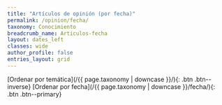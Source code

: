 ```yaml
---
title: "Artículos de opinión (por fecha)"
permalink: /opinion/fecha/
taxonomy: Conocimiento
breadcrumb_name: Articulos-fecha
layout: dates_left
classes: wide
author_profile: false
entries_layout: grid
---
```


[Ordenar por temática](/{{ page.taxonomy | downcase }}/){: .btn .btn--inverse} [Ordenar por fecha](/{{ page.taxonomy | downcase }}/fecha/){: .btn .btn--primary}
